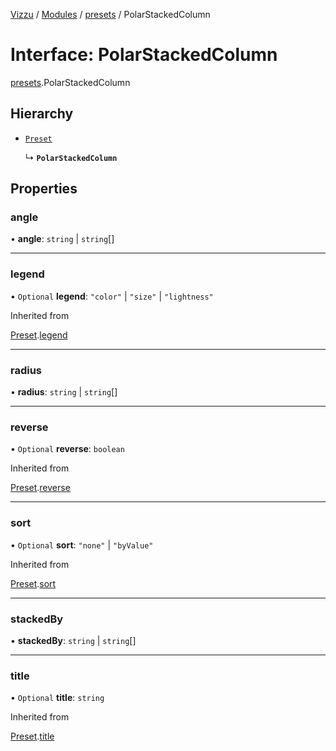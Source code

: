 [Vizzu](../README.md) / [Modules](../modules.md) /
[presets](../modules/presets.md) / PolarStackedColumn

# Interface: PolarStackedColumn

[presets](../modules/presets.md).PolarStackedColumn

## Hierarchy

- [`Preset`](presets.Preset.md)

  ↳ **`PolarStackedColumn`**

## Properties

### angle

• **angle**: `string` | `string`\[\]

______________________________________________________________________

### legend

• `Optional` **legend**: `"color"` | `"size"` | `"lightness"`

Inherited from

[Preset](presets.Preset.md).[legend](presets.Preset.md#legend)

______________________________________________________________________

### radius

• **radius**: `string` | `string`\[\]

______________________________________________________________________

### reverse

• `Optional` **reverse**: `boolean`

Inherited from

[Preset](presets.Preset.md).[reverse](presets.Preset.md#reverse)

______________________________________________________________________

### sort

• `Optional` **sort**: `"none"` | `"byValue"`

Inherited from

[Preset](presets.Preset.md).[sort](presets.Preset.md#sort)

______________________________________________________________________

### stackedBy

• **stackedBy**: `string` | `string`\[\]

______________________________________________________________________

### title

• `Optional` **title**: `string`

Inherited from

[Preset](presets.Preset.md).[title](presets.Preset.md#title)
